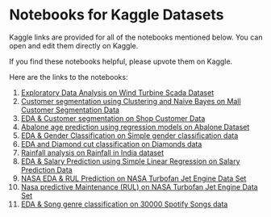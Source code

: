# **Notebooks for Kaggle Datasets**

Kaggle links are provided for all of the notebooks mentioned below. You can open and edit them directly on Kaggle.

If you find these notebooks helpful, please upvote them on Kaggle.

Here are the links to the notebooks:

1. [Exploratory Data Analysis on Wind Turbine Scada Dataset](https://www.kaggle.com/code/vidhyambikasr/exploratory-data-analysis)
2. [Customer segmentation using Clustering and Naive Bayes on Mall Customer Segmentation Data](https://www.kaggle.com/code/vidhyambikasr/customer-segmentation-clustering-and-naive-bayes)
3. [EDA & Customer segmentation on Shop Customer Data ](https://www.kaggle.com/code/vidhyambikasr/eda-and-customer-segmentation)
4. [Abalone age prediction using regression models on Abalone Dataset](https://www.kaggle.com/code/vidhyambikasr/abalone-age-prediction-using-regression-models)
5. [EDA & Gender Classification on Simple gender classification data](https://www.kaggle.com/code/vidhyambikasr/eda-gender-classification-1-0-accuracy)
6. [EDA and Diamond cut classification on Diamonds data](https://www.kaggle.com/code/vidhyambikasr/eda-diamond-cut-classification-99-9-accuracy)
7. [Rainfall analysis on Rainfall in India dataset](https://www.kaggle.com/code/vidhyambikasr/rainfall-analysis)
8. [EDA & Salary Prediction using Simple Linear Regression on  Salary Prediction Data](https://www.kaggle.com/code/vidhyambikasr/salary-prediction-simple-linear-regression-eda/notebook)
9. [NASA EDA & RUL Prediction on NASA Turbofan Jet Engine Data Set](https://www.kaggle.com/code/vidhyambikasr/nasa-eda-rul-prediction)
10. [Nasa predictive Maintenance (RUL) on NASA Turbofan Jet Engine Data Set](https://www.kaggle.com/code/vidhyambikasr/nasa-predictive-maintenance-rul)
11. [EDA & Song genre classification on 30000 Spotify Songs data](https://www.kaggle.com/code/vidhyambikasr/eda-song-genre-classification)
